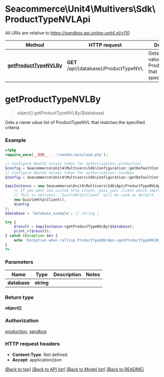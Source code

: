 # Seacommerce\Unit4\Multivers\Sdk\ProductTypeNVLApi

All URIs are relative to *https://sandbox.api.online.unit4.nl/v110*

Method | HTTP request | Description
------------- | ------------- | -------------
[**getProductTypeNVLBy**](ProductTypeNVLApi.md#getProductTypeNVLBy) | **GET** /api/{database}/ProductTypeNVL | Gets a name value list of ProductTypeNVL that matches the specified criteria


# **getProductTypeNVLBy**
> object[] getProductTypeNVLBy($database)

Gets a name value list of ProductTypeNVL that matches the specified criteria

### Example
```php
<?php
require_once(__DIR__ . '/vendor/autoload.php');

// Configure OAuth2 access token for authorization: production
$config = Seacommerce\Unit4\Multivers\Sdk\Configuration::getDefaultConfiguration()->setAccessToken('YOUR_ACCESS_TOKEN');
// Configure OAuth2 access token for authorization: sandbox
$config = Seacommerce\Unit4\Multivers\Sdk\Configuration::getDefaultConfiguration()->setAccessToken('YOUR_ACCESS_TOKEN');

$apiInstance = new Seacommerce\Unit4\Multivers\Sdk\Api\ProductTypeNVLApi(
    // If you want use custom http client, pass your client which implements `GuzzleHttp\ClientInterface`.
    // This is optional, `GuzzleHttp\Client` will be used as default.
    new GuzzleHttp\Client(),
    $config
);
$database = 'database_example'; // string | 

try {
    $result = $apiInstance->getProductTypeNVLBy($database);
    print_r($result);
} catch (Exception $e) {
    echo 'Exception when calling ProductTypeNVLApi->getProductTypeNVLBy: ', $e->getMessage(), PHP_EOL;
}
?>
```

### Parameters

Name | Type | Description  | Notes
------------- | ------------- | ------------- | -------------
 **database** | **string**|  |

### Return type

**object[]**

### Authorization

[production](../../README.md#production), [sandbox](../../README.md#sandbox)

### HTTP request headers

 - **Content-Type**: Not defined
 - **Accept**: application/json

[[Back to top]](#) [[Back to API list]](../../README.md#documentation-for-api-endpoints) [[Back to Model list]](../../README.md#documentation-for-models) [[Back to README]](../../README.md)

